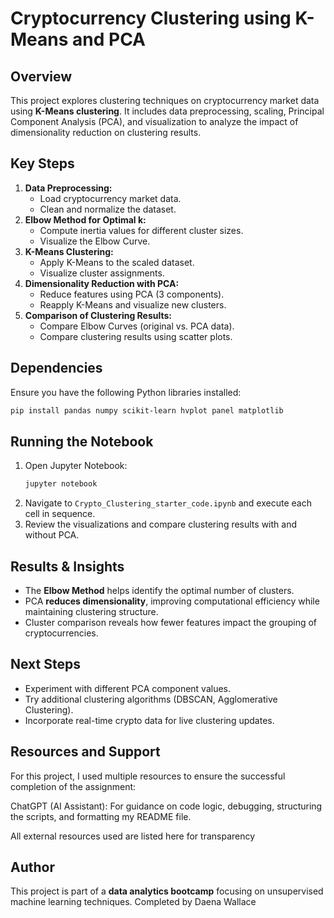 # Cryptocurrency Clustering using K-Means and PCA

## Overview
This project explores clustering techniques on cryptocurrency market data using **K-Means clustering**. It includes data preprocessing, scaling, Principal Component Analysis (PCA), and visualization to analyze the impact of dimensionality reduction on clustering results.

## Key Steps
1. **Data Preprocessing:**
   - Load cryptocurrency market data.
   - Clean and normalize the dataset.
2. **Elbow Method for Optimal k:**
   - Compute inertia values for different cluster sizes.
   - Visualize the Elbow Curve.
3. **K-Means Clustering:**
   - Apply K-Means to the scaled dataset.
   - Visualize cluster assignments.
4. **Dimensionality Reduction with PCA:**
   - Reduce features using PCA (3 components).
   - Reapply K-Means and visualize new clusters.
5. **Comparison of Clustering Results:**
   - Compare Elbow Curves (original vs. PCA data).
   - Compare clustering results using scatter plots.

## Dependencies
Ensure you have the following Python libraries installed:
```bash
pip install pandas numpy scikit-learn hvplot panel matplotlib
```

## Running the Notebook
1. Open Jupyter Notebook:
   ```bash
   jupyter notebook
   ```
2. Navigate to `Crypto_Clustering_starter_code.ipynb` and execute each cell in sequence.
3. Review the visualizations and compare clustering results with and without PCA.

## Results & Insights
- The **Elbow Method** helps identify the optimal number of clusters.
- PCA **reduces dimensionality**, improving computational efficiency while maintaining clustering structure.
- Cluster comparison reveals how fewer features impact the grouping of cryptocurrencies.

## Next Steps
- Experiment with different PCA component values.
- Try additional clustering algorithms (DBSCAN, Agglomerative Clustering).
- Incorporate real-time crypto data for live clustering updates.

## Resources and Support

For this project, I used multiple resources to ensure the successful completion of the assignment:

ChatGPT (AI Assistant): For guidance on code logic, debugging, structuring the scripts, and formatting my README file.

All external resources used are listed here for transparency

## Author
This project is part of a **data analytics bootcamp** focusing on unsupervised machine learning techniques. Completed by Daena Wallace